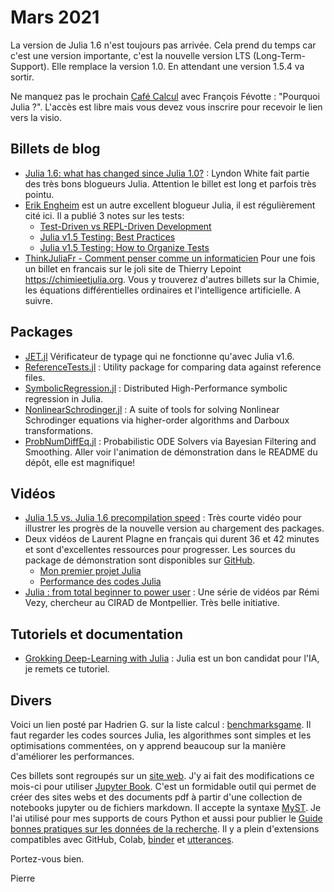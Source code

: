 # Mars 2021 

La version de Julia 1.6 n'est toujours pas arrivée. Cela prend du temps car c'est une version importante, c'est la nouvelle version LTS (Long-Term-Support). Elle remplace la version 1.0. En attendant une version 1.5.4 va sortir.

Ne manquez pas le prochain [Café Calcul](https://calcul.math.cnrs.fr/2021-04-cafe-julia.html) avec François Févotte : "Pourquoi Julia ?". L'accès est libre mais vous devez vous inscrire pour recevoir le lien vers la visio.

## Billets de blog

- [Julia 1.6: what has changed since Julia 1.0?](https://www.oxinabox.net/2021/02/13/Julia-1.6-what-has-changed-since-1.0.html) : Lyndon White fait partie des très bons blogueurs Julia. Attention le billet est long et parfois très pointu.
- [Erik Engheim](https://erik-engheim.medium.com) est un autre excellent blogueur Julia, il est régulièrement cité ici. Il a publié 3 notes sur les tests:
    * [Test-Driven vs REPL-Driven Development](https://erik-engheim.medium.com/test-driven-vs-repl-driven-development-809d3c7a681)
    * [Julia v1.5 Testing: Best Practices](https://erik-engheim.medium.com/julia-v1-5-testing-best-practices-3ca8780e6336) 
    * [Julia v1.5 Testing: How to Organize Tests](https://medium.com/codex/julia-v1-5-testing-how-to-organize-tests-5f7a76e29038) 
- [ThinkJuliaFr - Comment penser comme un informaticien](https://chimieetjulia.org/e107/news.php?extend.12) Pour une fois un billet en francais sur le joli site de Thierry Lepoint <https://chimieetjulia.org>. Vous y trouverez d'autres billets sur la Chimie, les équations différentielles ordinaires et l'intelligence artificielle. A suivre.

## Packages

- [JET.jl](https://github.com/aviatesk/JET.jl) Vérificateur de typage qui ne fonctionne qu'avec Julia v1.6.
- [ReferenceTests.jl](https://github.com/JuliaTesting/ReferenceTests.jl) : Utility package for comparing data against reference files.
- [SymbolicRegression.jl](https://github.com/MilesCranmer/SymbolicRegression.jl) : Distributed High-Performance symbolic regression in Julia.
- [NonlinearSchrodinger.jl](https://github.com/oashour/NonlinearSchrodinger.jl) : A suite of tools for solving Nonlinear Schrodinger equations via higher-order algorithms and Darboux transformations.
- [ProbNumDiffEq.jl](https://github.com/nathanaelbosch/ProbNumDiffEq.jl) : Probabilistic ODE Solvers via Bayesian Filtering and Smoothing. Aller voir l'animation de démonstration dans le README du dépôt, elle est magnifique!

## Vidéos

- [Julia 1.5 vs. Julia 1.6 precompilation speed](https://youtu.be/9SHuhIGfVDg) : Très courte vidéo pour illustrer les progrès de la nouvelle version au chargement des packages.
- Deux vidéos de Laurent Plagne en français qui durent 36 et 42 minutes et sont d'excellentes ressources pour progresser. Les sources du package de démonstration sont disponibles sur [GitHub](https://github.com/triscale-innov/ScreenCastSpring.jl).
   * [Mon premier projet Julia](https://youtu.be/BLcNv_f75kI)
   * [Performance des codes Julia](https://youtu.be/Hy90EsYlEbc)
- [Julia : from total beginner to power user](https://youtube.com/playlist?list=PLLiJ249IkzRFxZGALbKy75_ZyHxYCUmuk) : Une série de vidéos par Rémi Vezy, chercheur au CIRAD de Montpellier. Très belle initiative.

## Tutoriels et documentation

- [Grokking Deep-Learning with Julia](https://github.com/deepaksuresh/Grokking-Deep-Learning-with-Julia) : Julia est un bon candidat pour l'IA, je remets ce tutoriel.

## Divers

Voici un lien posté par Hadrien G. sur la liste calcul : [benchmarksgame](https://benchmarksgame-team.pages.debian.net/benchmarksgame/fastest/julia-python3.html). Il faut regarder les codes sources Julia, les algorithmes sont simples et les optimisations commentées,  on y apprend beaucoup sur la manière d'améliorer les performances.

Ces billets sont regroupés sur un [site web](https://pnavaro.github.io/NouvellesJulia). J'y ai fait des modifications ce mois-ci pour utiliser [Jupyter Book](https://jupyterbook.org). C'est un formidable outil qui permet de créer des sites webs et des documents pdf à partir d'une collection de notebooks jupyter ou de fichiers markdown. Il accepte la syntaxe [MyST](https://myst-parser.readthedocs.io/en/latest/using/syntax.html). Je l'ai utilisé pour mes supports de cours Python et aussi pour publier le [Guide bonnes pratiques sur les données de la recherche](https://mi-gt-donnees.pages.math.unistra.fr/guide/). Il y a plein d'extensions compatibles avec GitHub, Colab, [binder](https://mybinder.org) et [utterances](https://utteranc.es). 


Portez-vous bien.

Pierre
